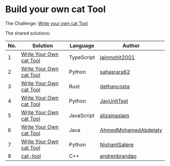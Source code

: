 # Build your own cat Tool

The Challenge: [Write your own cat Tool](https://codingchallenges.fyi/challenges/challenge-cat)

The shared solutions:

| No. | Solution | Language | Author |
|-----|----------|----------|--------|
| 1 | [Write Your Own cat Tool](https://github.com/jainmohit2001/coding-challenges/blob/master/src/15) | TypeScript | [jainmohit2001](https://github.com/jainmohit2001) |
| 2 | [Write Your Own cat Tool](https://github.com/sahasrara62/codingchallenges.fyi/tree/main/cat_tool) | Python | [sahasrara62](https://github.com/sahasrara62) |
| 3 | [Write Your Own cat Tool](https://github.com/dethancosta/rat) | Rust | [dethancosta](https://github.com/dethancosta) | 
| 4 | [Write Your Own cat Tool](https://github.com/JayUnitTest/CodingChallenges/tree/main/cat-tool) | Python | [JayUnitTest](https://github.com/JayUnitTest) |
| 5 | [Write Your Own cat Tool](https://github.com/alizainaslam/Cat-tool) | JavaScript | [alizainaslam](https://github.com/alizainaslam) |
| 6 | [Write Your Own cat Tool](https://github.com/AhmedMohamedAbdelaty/coding-challenges/tree/main/01.%20cat) | Java | [AhmedMohamedAbdelaty](https://github.com/AhmedMohamedAbdelaty) |
| 7 | [Write Your Own cat Tool](https://github.com/NishantSatere/CodingChallenges/tree/main/OwnCatTool) | Python | [NishantSatere](https://github.com/NishantSatere) |
| 8 | [cat-tool](https://github.com/andrenbrandao/cat-tool) | C++ | [andrenbrandao](https://github.com/andrenbrandao) |
